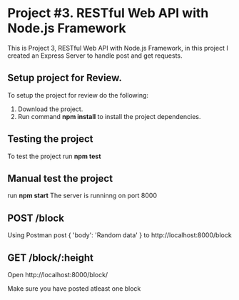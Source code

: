 # Project #3. RESTful Web API with Node.js Framework

This is Project 3, RESTful Web API with Node.js Framework, in this project I created an Express Server to handle post and get requests.

## Setup project for Review.

To setup the project for review do the following:
1. Download the project.
2. Run command __npm install__ to install the project dependencies.

## Testing the project

To test the project run __npm test__

## Manual test the project

run __npm start__
The server is runninng on port 8000

## POST /block

Using Postman post { 'body': 'Random data' } to http://localhost:8000/block

## GET /block/:height

Open http://localhost:8000/block/<height>

Make sure you have posted atleast one block

